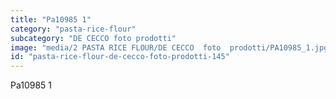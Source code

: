 ```yaml
---
title: "Pa10985 1"
category: "pasta-rice-flour"
subcategory: "DE CECCO foto prodotti"
image: "media/2 PASTA RICE FLOUR/DE CECCO  foto  prodotti/PA10985_1.jpg"
id: "pasta-rice-flour-de-cecco-foto-prodotti-145"
---
```


Pa10985 1
